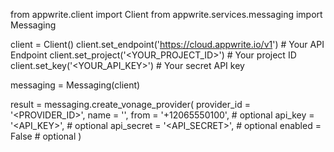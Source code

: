 from appwrite.client import Client
from appwrite.services.messaging import Messaging

client = Client()
client.set_endpoint('https://cloud.appwrite.io/v1') # Your API Endpoint
client.set_project('<YOUR_PROJECT_ID>') # Your project ID
client.set_key('<YOUR_API_KEY>') # Your secret API key

messaging = Messaging(client)

result = messaging.create_vonage_provider(
    provider_id = '<PROVIDER_ID>',
    name = '<NAME>',
    from = '+12065550100', # optional
    api_key = '<API_KEY>', # optional
    api_secret = '<API_SECRET>', # optional
    enabled = False # optional
)
